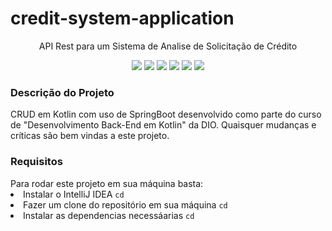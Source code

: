 <h1>credit-system-application</h1>
<p align="center">API Rest para um Sistema de Analise de Solicitação de Crédito</p>
<p align="center">
     <a alt="Java">
        <img src="https://img.shields.io/badge/Java-v17-blue.svg" />
    </a>
    <a alt="Kotlin">
        <img src="https://img.shields.io/badge/Kotlin-v1.7.22-purple.svg" />
    </a>
    <a alt="Spring Boot">
        <img src="https://img.shields.io/badge/Spring%20Boot-v3.0.3-brightgreen.svg" />
    </a>
    <a alt="Gradle">
        <img src="https://img.shields.io/badge/Gradle-v7.6-lightgreen.svg" />
    </a>
    <a alt="H2 ">
        <img src="https://img.shields.io/badge/H2-v2.1.214-darkblue.svg" />
    </a>
    <a alt="Flyway">
        <img src="https://img.shields.io/badge/Flyway-v9.5.1-red.svg">
    </a>
</p>

<h3>Descrição do Projeto</h3>
CRUD em Kotlin com uso de SpringBoot desenvolvido como parte do curso de "Desenvolvimento Back-End em Kotlin" da DIO. Quaisquer mudanças e críticas são bem vindas a este projeto.

<h3>Requisitos</h3>
Para rodar este projeto em sua máquina basta:
      <li>Instalar o IntelliJ IDEA <code>cd </code></li> 
      <li>Fazer um clone do repositório em sua máquina <code>cd </code></li> 
      <li>Instalar as dependencias necessáarias <code>cd </code></li>  
